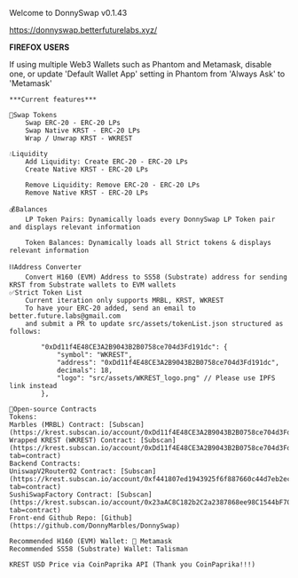 Welcome to DonnySwap v0.1.43

https://donnyswap.betterfuturelabs.xyz/

**FIREFOX USERS**


If using multiple Web3 Wallets such as Phantom and Metamask, disable one, or update
'Default Wallet App' setting in Phantom from 'Always Ask' to 'Metamask'
    
    ***Current features***

    🔁Swap Tokens
        Swap ERC-20 - ERC-20 LPs
        Swap Native KRST - ERC-20 LPs
        Wrap / Unwrap KRST - WKREST

    💧Liquidity
        Add Liquidity: Create ERC-20 - ERC-20 LPs
        Create Native KRST - ERC-20 LPs

        Remove Liquidity: Remove ERC-20 - ERC-20 LPs
        Remove Native KRST - ERC-20 LPs

    💰Balances
        LP Token Pairs: Dynamically loads every DonnySwap LP Token pair and displays relevant information

        Token Balances: Dynamically loads all Strict tokens & displays relevant information

    ⛓Address Converter
        Convert H160 (EVM) Address to SS58 (Substrate) address for sending KRST from Substrate wallets to EVM wallets
    ✅Strict Token List
        Current iteration only supports MRBL, KRST, WKREST
        To have your ERC-20 added, send an email to better.future.labs@gmail.com
        and submit a PR to update src/assets/tokenList.json structured as follows:

            "0xDd11f4E48CE3A2B9043B2B0758ce704d3Fd191dc": {
                "symbol": "WKREST",
                "address": "0xDd11f4E48CE3A2B9043B2B0758ce704d3Fd191dc",
                decimals": 18,
                "logo": "src/assets/WKREST_logo.png" // Please use IPFS link instead
            },
            
    📖Open-source Contracts
    Tokens:
    Marbles (MRBL) Contract: [Subscan](https://krest.subscan.io/account/0xDd11f4E48CE3A2B9043B2B0758ce704d3Fd191dc)
    Wrapped KREST (WKREST) Contract: [Subscan](https://krest.subscan.io/account/0xDd11f4E48CE3A2B9043B2B0758ce704d3Fd191dc?tab=contract)
    Backend Contracts:
    UniswapV2Router02 Contract: [Subscan](https://krest.subscan.io/account/0xf441807ed1943925f6f887660c44d7eb2ecc17c2?tab=contract)
    SushiSwapFactory Contract: [Subscan](https://krest.subscan.io/account/0x23aAC8C182b2C2a2387868ee98C1544bF705c097?tab=contract)
    Front-end Github Repo: [Github](https://github.com/DonnyMarbles/DonnySwap)

    Recommended H160 (EVM) Wallet: 🦊 Metamask
    Recommended SS58 (Substrate) Wallet: Talisman

    KREST USD Price via CoinPaprika API (Thank you CoinPaprika!!!)


